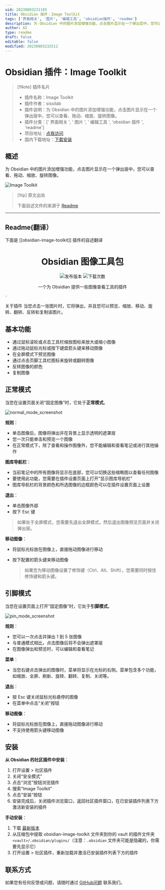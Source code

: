 ```yaml
---
uid: 20230803231105
title: Obsidian 插件：Image Toolkit
tags: ['界面相关', '图片', '编辑工具', 'obsidian插件', 'readme']
description: 为 Obsidian 中的图片添加增强功能，点击图片显示在一个弹出层中，您可以查看、拖动、缩放、旋转图像。
author: AI
type: readme
draft: false
editable: false
modified: 20230803232512
---
```


# Obsidian 插件：Image Toolkit

> [!Note] 插件名片
> - 插件名称：Image Toolkit
> - 插件作者：sissilab
> - 插件说明：为 Obsidian 中的图片添加增强功能，点击图片显示在一个弹出层中，您可以查看、拖动、缩放、旋转图像。
> - 插件分类：[' 界面相关 ', ' 图片 ', ' 编辑工具 ', 'obsidian 插件 ', 'readme']
> - 项目地址：[点我访问](https://github.com/sissilab/obsidian-image-toolkit)
> - 国内下载地址：[下载安装](https://pkmer.cn/products/plugin/pluginMarket/?obsidian-image-toolkit)

## 概述

为 Obsidian 中的图片添加增强功能，点击图片显示在一个弹出层中，您可以查看、拖动、缩放、旋转图像。

![Image Toolkit](https://cdn.pkmer.cn/covers/obsidian-image-toolkit.PNG!pkmer)

> [!tip] 原文出处
>
>下面自述文件的来源于 [Readme](https://ghproxy.net/https://raw.githubusercontent.com/sissilab/obsidian-image-toolkit/master/README.md)
>

---

## Readme(翻译）

下面是 [[obsidian-image-toolkit]] 插件的自述翻译

<h1 align="center">Obsidian 图像工具包</h1>

<p align="center">
    <img alt="发布版本" src="https://img.shields.io/github/v/release/sissilab/obsidian-image-toolkit?style=for-the-badge">
    <img alt="下载次数" src="https://img.shields.io/github/downloads/sissilab/obsidian-image-toolkit/total?style=for-the-badge">
</p>

<p align="center">
    <span>一个为 Obsidian 提供一些图像查看工具的插件</span>
    <br/>

    ·
    
</p>
关于插件
当您点击一张图片时，它将弹出，并且您可以预览、缩放、移动、旋转、翻转、反转和复制该图片。

## 基本功能

- 通过鼠标滚轮或点击工具栏缩放图标来放大或缩小图像
- 通过拖动鼠标光标或按下键盘箭头键来移动图像
- 在全屏模式下预览图像
- 通过点击页脚工具栏图标来旋转或翻转图像
- 反转图像的颜色
- 复制图像

## 正常模式

当您在设置页面关闭“固定图像”时，它处于**正常模式**。

![normal_mode_screenshot](https://raw.githubusercontent.com/sissilab/obsidian-image-toolkit/master/example/normal_mode_screenshot.png)

**规则**：

- 单击图像后，图像将弹出并在背景上显示透明的遮罩层
- 您一次只能单击和预览一个图像
- 在正常模式下，除了查看和操作图像外，您不能编辑和查看笔记或进行其他操作

**图库导航栏**：

- 当前笔记中的所有图像将显示在底部，您可以切换这些缩略图以查看任何图像
- 要使用此功能，您需要在插件设置页面上打开“显示图库导航栏”
- 图库导航栏的背景颜色和所选图像的边框颜色可以在插件设置页面上设置

**退出**：

- 单击图像外部
- 按下 Esc 键

> 如果处于全屏模式，您需要先退出全屏模式，然后退出图像预览页面并关闭弹出层。

**移动图像**：

- 将鼠标光标放在图像上，直接拖动图像进行移动
- 按下配置的箭头键来移动图像

  > 如果您为移动图像设置了修饰键（Ctrl、Alt、Shift），您需要同时按住修饰键和箭头键。

## 引脚模式

当您在设置页面上打开“固定图像”时，它处于**引脚模式**。

![pin_mode_screenshot](https://raw.githubusercontent.com/sissilab/obsidian-image-toolkit/master/example/pin_mode_screenshot.png)

**规则**：

- 您可以一次点击并弹出 1 到 5 张图像
- 与普通模式相比，点击图像后将不会弹出遮罩层
- 在图像弹出和预览时，可以编辑和查看笔记

**菜单**：

- 当您右键点击弹出的图像时，菜单将显示在光标的右侧。菜单包含多个功能，如缩放、全屏、刷新、旋转、翻转、复制、关闭等。

**退出**：

- 按 Esc 键关闭鼠标光标悬停的图像
- 在菜单中点击“关闭”按钮

**移动图像**：

- 将鼠标光标放在图像上，直接拖动图像进行移动
- 不支持使用箭头键移动图像

## 安装

**从 Obsidian 的社区插件中安装**：

1. 打开设置 > 社区插件
2. 关闭“安全模式”
3. 点击“浏览”按钮浏览插件
4. 搜索“Image Toolkit”
5. 点击“安装”按钮
6. 安装完成后，关闭插件浏览窗口，返回社区插件窗口，在已安装插件列表下方激活新安装的插件

**手动安装**：

1. 下载 [最新版本](https://github.com/sissilab/obsidian-image-toolkit/releases/latest)
2. 从压缩包中提取 obsidian-image-toolkit 文件夹到你的 vault 的插件文件夹 `<vault>/.obsidian/plugins/`（注意：`.obsidian` 文件夹可能是隐藏的，你需要先显示它）
3. 打开设置 > 社区插件，重新加载并激活已安装插件列表下方的插件

## 联系方式

如果您有任何反馈或问题，请随时通过 [GitHub问题](https://github.com/sissilab/obsidian-image-toolkit/issues) 联系我们。
